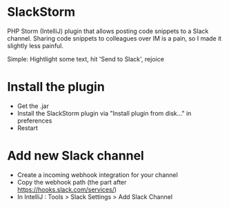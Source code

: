 # SlackStorm
PHP Storm (IntelliJ) plugin that allows posting code snippets to a Slack channel. Sharing code snippets to colleagues over IM is a pain, so I made it slightly less painful. 

Simple: Hightlight some text, hit 'Send to Slack', rejoice

# Install the plugin
- Get the .jar 
- Install the SlackStorm plugin via "Install plugin from disk..." in preferences
- Restart

# Add new Slack channel
- Create a incoming webhook integration for your channel
- Copy the webhook path (the part after https://hooks.slack.com/services/)
- In IntelliJ : Tools > Slack Settings > Add Slack Channel

